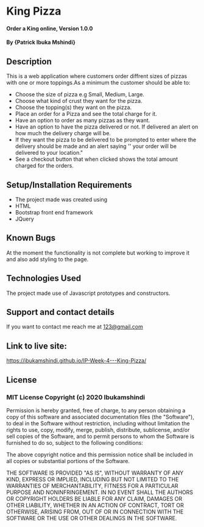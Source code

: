 # King Pizza
#### Order a King online, Version 1.0.0
#### By **{Patrick Ibuka Mshindi}**
## Description
This is a web application where customers order diffrent sizes of pizzas with one or more toppings.As a minimum the customer should be able to:
* Choose the size of pizza e.g Small, Medium, Large.
* Choose what kind of crust they want for the pizza.
* Choose the topping(s) they want on the pizza.
* Place an order for a Pizza and see the total charge for it.
* Have an option to order as many pizzas as they want.
* Have an option to have the pizza delivered or not.  If delivered an alert on  how much the delivery charge will be.
* If they want the pizza to be delivered to be prompted to enter where the delivery should be made and an alert saying '' your order will be delivered to your location."
* See a checkout button that when clicked shows the total amount charged for the orders. 
## Setup/Installation Requirements
* The project made was created using
* HTML
* Bootstrap front end framework
* JQuery
## Known Bugs
At the moment the functionality is not complete but working to improve it and also add styling to the page.
## Technologies Used
The project made use of Javascript prototypes and constructors.
## Support and contact details
If you want to contact me reach me at 123@gmail.com
## Link to live site: 
https://ibukamshindi.github.io/IP-Week-4---King-Pizza/
## License
### MIT License Copyright (c) 2020 Ibukamshindi
Permission is hereby granted, free of charge, to any person obtaining a copy
of this software and associated documentation files (the "Software"), to deal
in the Software without restriction, including without limitation the rights
to use, copy, modify, merge, publish, distribute, sublicense, and/or sell
copies of the Software, and to permit persons to whom the Software is
furnished to do so, subject to the following conditions:

The above copyright notice and this permission notice shall be included in all
copies or substantial portions of the Software.

THE SOFTWARE IS PROVIDED "AS IS", WITHOUT WARRANTY OF ANY KIND, EXPRESS OR
IMPLIED, INCLUDING BUT NOT LIMITED TO THE WARRANTIES OF MERCHANTABILITY,
FITNESS FOR A PARTICULAR PURPOSE AND NONINFRINGEMENT. IN NO EVENT SHALL THE
AUTHORS OR COPYRIGHT HOLDERS BE LIABLE FOR ANY CLAIM, DAMAGES OR OTHER
LIABILITY, WHETHER IN AN ACTION OF CONTRACT, TORT OR OTHERWISE, ARISING FROM,
OUT OF OR IN CONNECTION WITH THE SOFTWARE OR THE USE OR OTHER DEALINGS IN THE
SOFTWARE.